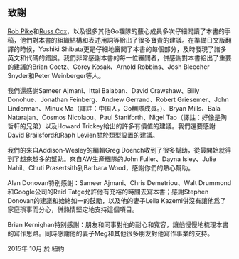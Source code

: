 ## 致謝

[Rob Pike](http://genius.cat-v.org/rob-pike/)和[Russ Cox](http://research.swtch.com/)，以及很多其他Go糰隊的覈心成員多次仔細閲讀了本書的手稿，他們對本書的組織結構和表述用詞等給出了很多寶貴的建議。在準備日文版翻譯的時候，Yoshiki Shibata更是仔細地審閲了本書的每個部分，及時發現了諸多英文和代碼的錯誤。我們非常感謝本書的每一位審閲者，併感謝對本書給出了重要的建議的Brian Goetz、Corey Kosak、Arnold Robbins、Josh Bleecher Snyder和Peter Weinberger等人。

我們還感謝Sameer Ajmani、Ittai Balaban、David Crawshaw、Billy Donohue、Jonathan Feinberg、Andrew Gerrand、Robert Griesemer、John Linderman、Minux Ma（譯註：中国人，Go糰隊成員。）、Bryan Mills、Bala Natarajan、Cosmos Nicolaou、Paul Staniforth、Nigel Tao（譯註：好像是陶哲軒的兄弟）以及Howard Trickey給出的許多有價值的建議。我們還要感謝David Brailsford和Raph Levien關於類型設置的建議。

我們的來自Addison-Wesley的編輯Greg Doench收到了很多幫助，從最開始就得到了越來越多的幫助。來自AW生産糰隊的John Fuller、Dayna Isley、Julie Nahil、Chuti Prasertsith到Barbara Wood，感謝你們的熱心幫助。

Alan Donovan特别感謝：Sameer Ajmani、Chris Demetriou、Walt Drummond和Google公司的Reid Tatge允許他有充裕的時間去寫本書；感謝Stephen Donovan的建議和始終如一的鼓勵，以及他的妻子Leila Kazemi併沒有讓他爲了家庭瑣事而分心，併熱情堅定地支持這個項目。

Brian Kernighan特别感謝：朋友和同事對他的耐心和寬容，讓他慢慢地梳理本書的寫作思路。同時感謝他的妻子Meg和其他很多朋友對他寫作事業的支持。

2015年 10月 於 紐約


